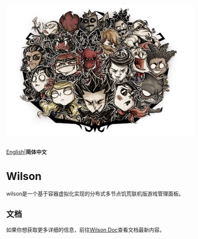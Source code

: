 <div align=center>
<img src="https://raw.githubusercontent.com/dstgo/docs/0ad76ead8e8f7f5f5def51176a20cc1952608dfd/docs/src/public/wilson.png" width="500" height="350" alt="wilson"/>
</div>
<div align=center>
<img src="https://img.shields.io/badge/golang-1.23-blue" alt=""/>
<img src="https://img.shields.io/badge/vue-3-bright" alt=""/>
<img src="https://img.shields.io/badge/kratos-2.7.2-orange" alt=""/>
</div>

[English](README.en.md)|**简体中文**

# Wilson

wilson是一个基于容器虚拟化实现的分布式多节点饥荒联机版游戏管理面板。

## 文档

如果你想获取更多详细的信息，前往[Wilson Doc](https://docs.dstgo.cn/)查看文档最新内容。

